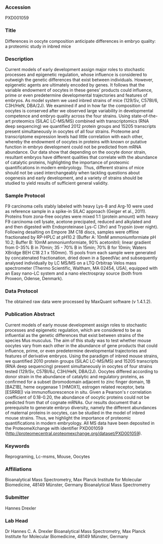 ### Accession
PXD001059

### Title
Differences in oocyte composition anticipate differences in embryo quality: a proteomic study in inbred mice

### Description
Current models of early development assign major roles to stochastic processes and epigenetic regulation, whose influence is considered to outweigh the genetic differences that exist between individuals. However, epigenetic agents are ultimately encoded by genes. It follows that the variable endowment of oocytes in these genes’ products could influence, prime or even predetermine developmental trajectories and features of embryos. As model system we used inbred strains of mice (129/Sv, C57Bl/6, C3H/HeN, DBA/2J). We examined if and in how far the composition of oocytes is conserved after we observed large variability in developmental competence and embryo quality across the four strains. Using state-of-the-art proteomics (SILAC LC-MS/MS) combined with transcriptomics (RNA deep sequencing) we quantified 2012 protein groups and 15205 transcripts present simultaneously in oocytes of all four strains. Proteome and transcriptome expression levels had little correlation with each other, whereby the endowment of oocytes in proteins with known or putative function in embryo development could not be predicted from mRNA abundance. Our data show that depending on the oocyte donor strain, resultant embryos have different qualities that correlate with the abundance of catalytic proteins, highlighting the importance of proteomic quantifications in modern embryology. Thus, different strains of mice should not be used interchangeably when tackling questions about oogenesis and early development, and a variety of strains should be studied to yield results of sufficient general validity.

### Sample Protocol
F9 carcinoma cells stably labeled with heavy Lys-8 and Arg-10 were used as reference sample in a spike-in SILAC approach (Geiger et al., 2011). Proteins from zona-free oocytes were mixed 1:1 (protein amount) with heavy F9 carcinoma cell lysate, acetone precipated, reduced and alkylated and and then digested with Endoproteinase Lys-C (3hr) and Trypsin (over night). Following desalting on Empore 3M C18 discs, samples were offline fractionated by RP-HPLC at pH10.2 (Buffer A: 10mM ammoniumformiate pH 10.2; Buffer B: 10mM ammoniumformiate, 90% acetonitril; linear gradient from 0-35% B in 70min; 35 - 70% B in 15min; 70% B for 10min; Waters XBridge BEH C18 2.1 x 150mm). 15 pools from each sample were generated by concatenated fractionation, dried down in a SpeedVac and subsequently analysed individually by LC MS/MS on a LTQ Orbitrap Velos mass spectrometer (Thermo Scientific, Waltham, MA 02454, USA), equipped with an Easy nano-LC system and a nano electrospray source (both from Proxeon, Odense, Denmark).

### Data Protocol
The obtained raw data were processed by MaxQuant software (v 1.4.1.2).

### Publication Abstract
Current models of early mouse development assign roles to stochastic processes and epigenetic regulation, which are considered to be as influential as the genetic differences that exist between strains of the species Mus musculus. The aim of this study was to test whether mouse oocytes vary from each other in the abundance of gene products that could influence, prime, or even predetermine developmental trajectories and features of derivative embryos. Using the paradigm of inbred mouse strains, we quantified 2010 protein groups (SILAC LC-MS/MS) and 15205 transcripts (RNA deep sequencing) present simultaneously in oocytes of four strains tested (129/Sv, C57Bl/6J, C3H/HeN, DBA/2J). Oocytes differed according to donor strain in the abundance of catalytic and regulatory proteins, as confirmed for a subset (bromodomain adjacent to zinc finger domain, 1B [BAZ1B], heme oxygenase 1 [HMOX1], estrogen related receptor, beta [ESRRB]) via immunofluorescence in situ. Given a Pearson's r correlation coefficient of 0.18-0.20, the abundance of oocytic proteins could not be predicted from that of cognate mRNAs. Our results document that a prerequisite to generate embryo diversity, namely the different abundances of maternal proteins in oocytes, can be studied in the model of inbred mouse strains. Thus, we highlight the importance of proteomic quantifications in modern embryology. All MS data have been deposited in the ProteomeXchange with identifier PXD001059 (http://proteomecentral.proteomexchange.org/dataset/PXD001059).

### Keywords
Reprograming, Lc-msms, Mouse, Oocytes

### Affiliations
Bioanalytical Mass Spectrometry, Max Planck Institute for Molecular Biomedicine, 48149 Münster, Germany
Bioanalytical Mass Spectrometry

### Submitter
Hannes Drexler

### Lab Head
Dr Hannes C. A. Drexler
Bioanalytical Mass Spectrometry, Max Planck Institute for Molecular Biomedicine, 48149 Münster, Germany


